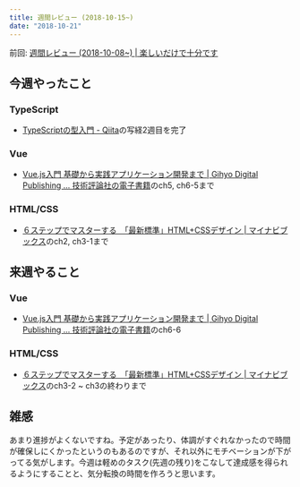 ```yaml
---
title: 週間レビュー (2018-10-15~)
date: "2018-10-21"
---
```


前回: [週間レビュー (2018-10-08~) | 楽しいだけで十分です](https://yinm.info/20181014/)

## 今週やったこと

### TypeScript
  - [TypeScriptの型入門 - Qiita](https://qiita.com/uhyo/items/e2fdef2d3236b9bfe74a)の写経2週目を完了

### Vue
- [Vue.js入門 基礎から実践アプリケーション開発まで | Gihyo Digital Publishing … 技術評論社の電子書籍](https://gihyo.jp/dp/ebook/2018/978-4-297-10092-6)のch5, ch6-5まで

### HTML/CSS
- [６ステップでマスターする　「最新標準」HTML+CSSデザイン | マイナビブックス](https://book.mynavi.jp/supportsite/detail/9784839960223.html)のch2, ch3-1まで

## 来週やること

### Vue
- [Vue.js入門 基礎から実践アプリケーション開発まで | Gihyo Digital Publishing … 技術評論社の電子書籍](https://gihyo.jp/dp/ebook/2018/978-4-297-10092-6)のch6-6

### HTML/CSS
- [６ステップでマスターする　「最新標準」HTML+CSSデザイン | マイナビブックス](https://book.mynavi.jp/supportsite/detail/9784839960223.html)のch3-2 ~ ch3の終わりまで

## 雑感

あまり進捗がよくないですね。予定があったり、体調がすぐれなかったので時間が確保しにくかったというのもあるのですが、それ以外にモチベーションが下がってる気がします。今週は軽めのタスク(先週の残り)をこなして達成感を得られるようにすることと、気分転換の時間を作ろうと思います。
